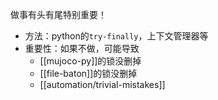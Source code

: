 做事有头有尾特别重要！
- 方法：python的`try-finally`，上下文管理器等
- 重要性：如果不做，可能导致
  - [[mujoco-py]]的锁没删掉
  - [[file-baton]]的锁没删掉
  - [[automation/trivial-mistakes]]